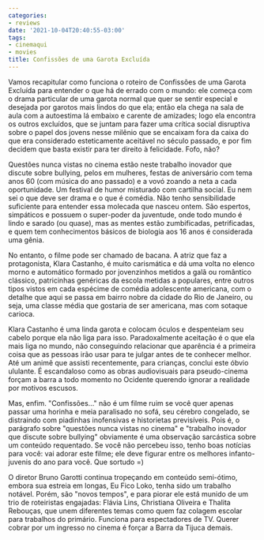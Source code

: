 ```yaml
---
categories:
- reviews
date: '2021-10-04T20:40:55-03:00'
tags:
- cinemaqui
- movies
title: Confissões de uma Garota Excluída
---
```


Vamos recapitular como funciona o roteiro de Confissões de uma Garota Excluída para entender o que há de errado com o mundo: ele começa com o drama particular de uma garota normal que quer se sentir especial e desejada por garotos mais lindos do que ela; então ela chega na sala de aula com a autoestima lá embaixo e carente de amizades; logo ela encontra os outros excluídos, que se juntam para fazer uma crítica social disruptiva sobre o papel dos jovens nesse milênio que se encaixam fora da caixa do que era considerado esteticamente aceitável no século passado, e por fim decidem que basta existir para ter direito à felicidade. Fofo, não?

Questões nunca vistas no cinema estão neste trabalho inovador que discute sobre bullying, pelos em mulheres, festas de aniversário com tema anos 60 (com música do ano passado) e a vovó zoando a neta a cada oportunidade. Um festival de humor misturado com cartilha social. Eu nem sei o que deve ser drama e o que é comédia. Não tenho sensibilidade suficiente para entender essa molecada que nasceu ontem. São espertos, simpáticos e possuem o super-poder da juventude, onde todo mundo é lindo e sarado (ou quase), mas as mentes estão zumbificadas, petrificadas, e quem tem conhecimentos básicos de biologia aos 16 anos é considerada uma gênia.

No entanto, o filme pode ser chamado de bacana. A atriz que faz a protagonista, Klara Castanho, é muito carismática e dá uma volta no elenco morno e automático formado por jovenzinhos metidos a galã ou romântico clássico, patricinhas genéricas da escola metidas a populares, entre outros tipos vistos em cada espécime de comédia adolescente americana, com o detalhe que aqui se passa em bairro nobre da cidade do Rio de Janeiro, ou seja, uma classe média que gostaria de ser americana, mas com sotaque carioca.

Klara Castanho é uma linda garota e colocam óculos e despenteiam seu cabelo porque ela não liga para isso. Paradoxalmente aceitação é o que ela mais liga no mundo, não conseguindo relacionar que aparência é a primeira coisa que as pessoas irão usar para te julgar antes de te conhecer melhor. Até um animê que assisti recentemente, para crianças, conclui este óbvio ululante. É escandaloso como as obras audiovisuais para pseudo-cinema forçam a barra a todo momento no Ocidente querendo ignorar a realidade por motivos escusos.

Mas, enfim. "Confissões..." não é um filme ruim se você quer apenas passar uma horinha e meia paralisado no sofá, seu cérebro congelado, se distraindo com piadinhas inofensivas e historietas previsíveis. Pois é, o parágrafo sobre "questões nunca vistas no cinema" e "trabalho inovador que discute sobre bullying" obviamente é uma observação sarcástica sobre um conteúdo requentado. Se você não percebeu isso, tenho boas notícias para você: vai adorar este filme; ele deve figurar entre os melhores infanto-juvenis do ano para você. Que sortudo =)

O diretor Bruno Garotti continua tropeçando em conteúdo semi-ótimo, embora sua estreia em longas, Eu Fico Loko, tenha sido um trabalho notável. Porém, são "novos tempos", e para piorar ele está munido de um trio de roteiristas engajadas: Flávia Lins, Christiana Oliveira e Thalita Rebouças, que unem diferentes temas como quem faz colagem escolar para trabalhos do primário. Funciona para espectadores de TV. Querer cobrar por um ingresso no cinema é forçar a Barra da Tijuca demais.